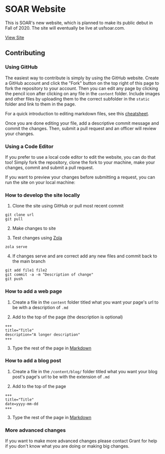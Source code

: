 # SOAR Website

This is SOAR's new website, which is planned to make its public debut in Fall of 2020. The site will eventually be live at usfsoar.com.

[View Site](https://soarsite.netlify.app/)

## Contributing

### Using GitHub

The easiest way to contribute is simply by using the GitHub website. Create a
GitHub account and click the "Fork" button on the top right of this page to fork
the repository to your account. Then you can edit any page by clicking the
pencil icon after clicking on any file in the `content` folder. Include images
and other files by uploading them to the correct subfolder in the `static`
folder and link to them in the page.

For a quick introduction to editing markdown files, see this
[cheatsheet](https://www.markdownguide.org/cheat-sheet/).

Once you are done editing your file, add a descriptive commit message and commit
the changes. Then, submit a pull request and an officer will review your
changes.

### Using a Code Editor

If you prefer to use a local code editor to edit the website, you can do that
too! Simply fork the repository, clone the fork to your machine, make your
changes, commit and submit a pull request.

If you want to preview your changes before submitting a request, you can run the
site on your local machine:

### How to develop the site locally

1. Clone the site using GitHub or pull most recent commit

```
git clone url
git pull
```

2. Make changes to site

3. Test changes using [Zola](https://www.getzola.org/)

```
zola serve
```

4. If changes serve and are correct add any new files and commit back to the main branch

```
git add file1 file2
git commit -a -m "Description of change"
git push
```

### How to add a web page

1. Create a file in the `content` folder titled what you want your page's url to be with a description of `.md`

2. Add to the top of the page (the description is optional)

```
+++
title="Title"
description="A longer description"
+++
```

3. Type the rest of the page in [Markdown](https://github.com/adam-p/markdown-here/wiki/Markdown-Cheatsheet)

### How to add a blog post

1. Create a file in the `/content/blog/` folder titled what you want your blog post's page's url to be with the extension of `.md`

2. Add to the top of the page 

```
+++
title="Title"
date=yyyy-mm-dd
+++
```

3. Type the rest of the page in [Markdown](https://github.com/adam-p/markdown-here/wiki/Markdown-Cheatsheet)

### More advanced changes

If you want to make more advanced changes please contact Grant <grant0417> for help if you don't know what you are doing or making big changes.
